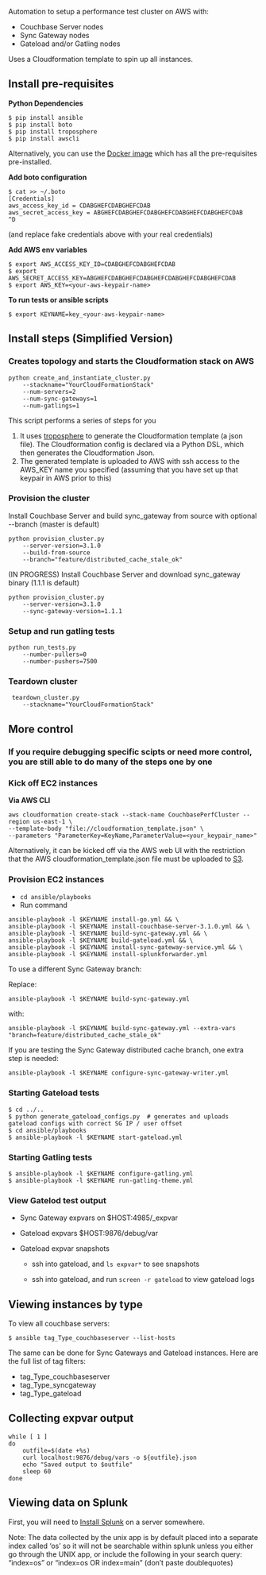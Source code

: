 
Automation to setup a performance test cluster on AWS with:

* Couchbase Server nodes
* Sync Gateway nodes
* Gateload and/or Gatling nodes

Uses a Cloudformation template to spin up all instances.

## Install pre-requisites

**Python Dependencies**

```
$ pip install ansible
$ pip install boto
$ pip install troposphere
$ pip install awscli
```

Alternatively, you can use the [Docker image](https://github.com/couchbaselabs/perfcluster-aws/wiki/Running-under-Docker) which has all the pre-requisites pre-installed.

**Add boto configuration**

```
$ cat >> ~/.boto
[Credentials]
aws_access_key_id = CDABGHEFCDABGHEFCDAB
aws_secret_access_key = ABGHEFCDABGHEFCDABGHEFCDABGHEFCDABGHEFCDAB
^D
```

(and replace fake credentials above with your real credentials)

**Add AWS env variables**

```
$ export AWS_ACCESS_KEY_ID=CDABGHEFCDABGHEFCDAB
$ export AWS_SECRET_ACCESS_KEY=ABGHEFCDABGHEFCDABGHEFCDABGHEFCDABGHEFCDAB
$ export AWS_KEY=<your-aws-keypair-name>
```

**To run tests or ansible scripts**

```
$ export KEYNAME=key_<your-aws-keypair-name>
```

## Install steps (Simplified Version)

### Creates topology and starts the Cloudformation stack on AWS

```
python create_and_instantiate_cluster.py 
    --stackname="YourCloudFormationStack"
    --num-servers=2
    --num-sync-gateways=1
    --num-gatlings=1
```

This script performs a series of steps for you
1) It uses [troposphere](https://github.com/cloudtools/troposphere) to generate the Cloudformation template (a json file). The Cloudformation config is declared via a Python DSL, which then generates the Cloudformation Json.
2) The generated template is uploaded to AWS with ssh access to the AWS_KEY name you specified (assuming that you have set up that keypair in AWS prior to this)

### Provision the cluster

Install Couchbase Server and build sync_gateway from source with optional --branch (master is default)

```
python provision_cluster.py 
    --server-version=3.1.0
    --build-from-source
    --branch="feature/distributed_cache_stale_ok"
```

(IN PROGRESS) Install Couchbase Server and download sync_gateway binary (1.1.1 is default)

```
python provision_cluster.py 
    --server-version=3.1.0
    --sync-gateway-version=1.1.1
```

### Setup and run gatling tests

```
python run_tests.py
    --number-pullers=0
    --number-pushers=7500
```

### Teardown cluster

```
 teardown_cluster.py 
    --stackname="YourCloudFormationStack"
```

## More control
### If you require debugging specific scipts or need more control, you are still able to do many of the steps one by one

### Kick off EC2 instances

**Via AWS CLI**

```
aws cloudformation create-stack --stack-name CouchbasePerfCluster --region us-east-1 \
--template-body "file://cloudformation_template.json" \
--parameters "ParameterKey=KeyName,ParameterValue=<your_keypair_name>"
```

Alternatively, it can be kicked off via the AWS web UI with the restriction that the AWS cloudformation_template.json file must be uploaded to [S3](http://couchbase-mobile.s3.amazonaws.com/perfcluster-aws/cloudformation_template.json).

### Provision EC2 instances

* `cd ansible/playbooks`
* Run command
```
ansible-playbook -l $KEYNAME install-go.yml && \
ansible-playbook -l $KEYNAME install-couchbase-server-3.1.0.yml && \
ansible-playbook -l $KEYNAME build-sync-gateway.yml && \
ansible-playbook -l $KEYNAME build-gateload.yml && \
ansible-playbook -l $KEYNAME install-sync-gateway-service.yml && \
ansible-playbook -l $KEYNAME install-splunkforwarder.yml
```

To use a different Sync Gateway branch:

Replace:

```
ansible-playbook -l $KEYNAME build-sync-gateway.yml
```

with:

```
ansible-playbook -l $KEYNAME build-sync-gateway.yml --extra-vars "branch=feature/distributed_cache_stale_ok"
```

If you are testing the Sync Gateway distributed cache branch, one extra step is needed:

```
ansible-playbook -l $KEYNAME configure-sync-gateway-writer.yml
```

### Starting Gateload tests

```
$ cd ../..
$ python generate_gateload_configs.py  # generates and uploads gateload configs with correct SG IP / user offset
$ cd ansible/playbooks
$ ansible-playbook -l $KEYNAME start-gateload.yml
```

### Starting Gatling tests

```
$ ansible-playbook -l $KEYNAME configure-gatling.yml
$ ansible-playbook -l $KEYNAME run-gatling-theme.yml
```

### View Gatelod test output

* Sync Gateway expvars on $HOST:4985/_expvar

* Gateload expvars $HOST:9876/debug/var

* Gateload expvar snapshots

    * ssh into gateload, and `ls expvar*` to see snapshots

    * ssh into gateload, and run `screen -r gateload` to view gateload logs

## Viewing instances by type

To view all couchbase servers:

```
$ ansible tag_Type_couchbaseserver --list-hosts
```

The same can be done for Sync Gateways and Gateload instances.  Here are the full list of tag filters:

* tag_Type_couchbaseserver
* tag_Type_syncgateway
* tag_Type_gateload

## Collecting expvar output

```
while [ 1 ]
do
    outfile=$(date +%s)
    curl localhost:9876/debug/vars -o ${outfile}.json
    echo "Saved output to $outfile"
    sleep 60
done
```

## Viewing data on Splunk

First, you will need to [Install Splunk](https://github.com/couchbaselabs/perfcluster-aws/wiki/Setting-up-a-Splunk-Server) on a server somewhere.

Note: The data collected by the unix app is by default placed into a separate index called ‘os’ so it will not be searchable within splunk unless you either go through the UNIX app, or include the following in your search query: “index=os” or “index=os OR index=main” (don’t paste doublequotes)
